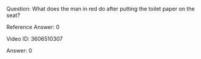 Question: What does the man in red do after putting the toilet paper on the seat?

Reference Answer: 0

Video ID: 3606510307

Answer: 0

